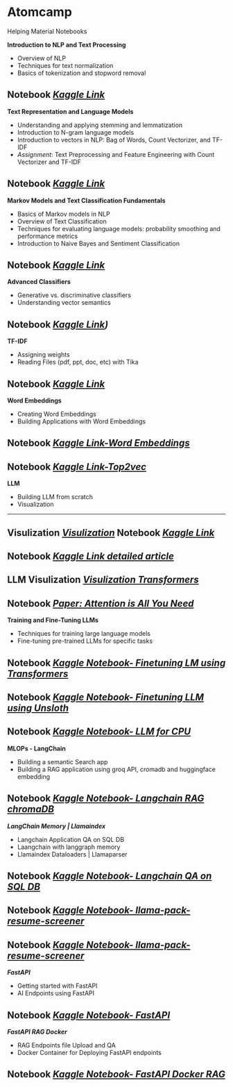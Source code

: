 # Atomcamp
Helping Material Notebooks 

**Introduction to NLP and Text Processing**
*  Overview of NLP
*  Techniques for text normalization
*  Basics of tokenization and stopword removal

**Notebook** *[Kaggle Link](https://www.kaggle.com/code/immuhammadumair/introduction-to-nlp-and-text-processing)*
---
**Text Representation and Language Models**
*  Understanding and applying stemming and lemmatization
*  Introduction to N-gram language models
*  Introduction to vectors in NLP: Bag of Words, Count Vectorizer, and TF-IDF
*  *Assignment*: Text Preprocessing and Feature Engineering with Count Vectorizer and TF-IDF

**Notebook** *[Kaggle Link](https://www.kaggle.com/code/immuhammadumair/text-representation-and-language-models)*
---
**Markov Models and Text Classification Fundamentals**
*  Basics of Markov models in NLP
*  Overview of Text Classification
*  Techniques for evaluating language models: probability smoothing and performance metrics
*  Introduction to Naive Bayes and Sentiment Classification
  
**Notebook** *[Kaggle Link](https://www.kaggle.com/code/immuhammadumair/markov-models-and-text-classification-fundamentals)*
---

**Advanced Classifiers**
*  Generative vs. discriminative classifiers
*  Understanding vector semantics 

**Notebook** *[Kaggle Link](https://www.kaggle.com/code/immuhammadumair/advanced-classifiers-assignment))*
---

**TF-IDF**
*  Assigning weights
*  Reading Files (pdf, ppt, doc, etc) with Tika 

**Notebook** *[Kaggle Link](https://www.kaggle.com/code/immuhammadumair/tfidf)*
---
**Word Embeddings**
*  Creating Word Embeddings
*  Building Applications with Word Embeddings 

**Notebook** *[Kaggle Link-Word Embeddings](https://www.kaggle.com/code/immuhammadumair/word-embeddings)*
---
**Notebook** *[Kaggle Link-Top2vec](https://www.kaggle.com/code/immuhammadumair/top2vec)*
---
**LLM**
*  Building LLM from scratch
*  Visualization


****
**Visulization** *[Visulization](https://poloclub.github.io/transformer-explainer/)*
**Notebook** *[Kaggle Link](https://www.kaggle.com/code/immuhammadumair/transformer-from-scratch-1)*
---
**Notebook** *[Kaggle Link detailed article](https://www.kaggle.com/discussions/general/493003)*
---
**LLM Visulization** *[Visulization Transformers](https://bbycroft.net/llm)*
---
**Notebook** *[Paper: Attention is All You Need](https://proceedings.neurips.cc/paper_files/paper/2017/file/3f5ee243547dee91fbd053c1c4a845aa-Paper.pdf)*
---
**Training and Fine-Tuning LLMs**
*  Techniques for training large language models
*  Fine-tuning pre-trained LLMs for specific tasks
  
**Notebook** *[Kaggle Notebook- Finetuning LM using Transformers](https://www.kaggle.com/code/immuhammadumair/fine-tunning-gpt2)*
---
**Notebook** *[Kaggle Notebook- Finetuning LLM using Unsloth](https://www.kaggle.com/code/immuhammadumair/phi-4-conversational)*
---
**Notebook** *[Kaggle Notebook- LLM for CPU](https://www.kaggle.com/code/immuhammadumair/gpt4all)*
---

**MLOPs - LangChain**
*  Building a semantic Search app
*  Building a RAG application using groq API, cromadb and huggingface embedding
  
**Notebook** *[Kaggle Notebook- Langchain RAG chromaDB](https://www.kaggle.com/code/immuhammadumair/langchain)*
---

***LangChain Memory | Llamaindex***
*  Langchain Application QA on SQL DB
*  Laangchain with langgraph memory
*  Llamaindex Dataloaders | Llamaparser

**Notebook** *[Kaggle Notebook- Langchain QA on SQL DB](https://www.kaggle.com/code/immuhammadumair/qa-on-sql)*
---
**Notebook** *[Kaggle Notebook- llama-pack-resume-screener](https://www.kaggle.com/code/immuhammadumair/llama-pack-resume-screener-v1)*
---
**Notebook** *[Kaggle Notebook- llama-pack-resume-screener](https://www.kaggle.com/code/immuhammadumair/llama-pack-resume-screener-v1)*
---

***FastAPI***
*  Getting started with FastAPI
*  AI Endpoints using FastAPI

**Notebook** *[Kaggle Notebook- FastAPI](https://www.kaggle.com/code/immuhammadumair/fastapi)*
---
***FastAPI RAG Docker***
*  RAG Endpoints file Upload and QA
*  Docker Container for Deploying FastAPI endpoints

**Notebook** *[Kaggle Notebook- FastAPI Docker RAG](https://www.kaggle.com/code/immuhammadumair/fastapi-docker)*
---
